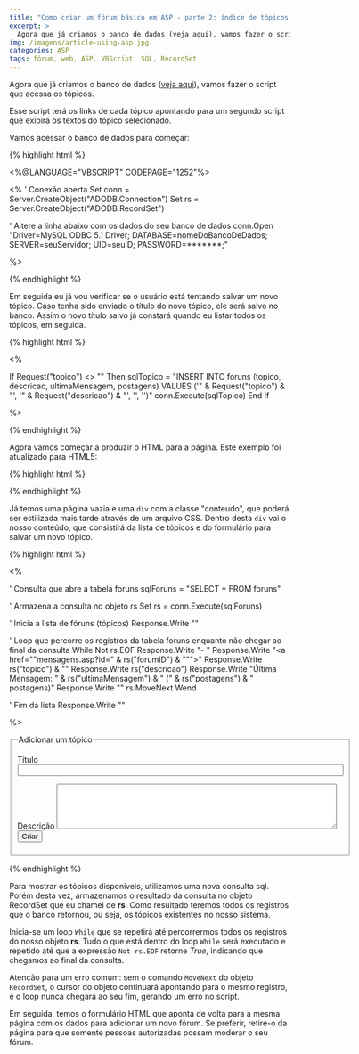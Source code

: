```yaml
---
title: "Como criar um fórum básico em ASP - parte 2: índice de tópicos"
excerpt: >
  Agora que já criamos o banco de dados (veja aqui), vamos fazer o script que acessa os fóruns. Você pode acessar o fórum de exemplo aqui.
img: /imagens/article-using-asp.jpg
categories: ASP
tags: fórum, web, ASP, VBScript, SQL, RecordSet
---
```


Agora que já criamos o banco de dados (<a href="http://johnylab.net/index.asp?id=83">veja aqui</a>), vamos fazer o script que acessa os tópicos.

Esse script terá os links de cada tópico apontando para um segundo script que exibirá os textos do tópico selecionado.

Vamos acessar o banco de dados para começar:


{% highlight html %}


<%@LANGUAGE="VBSCRIPT" CODEPAGE="1252"%>

<% 
' Conexão aberta
Set conn = Server.CreateObject("ADODB.Connection")
Set rs = Server.CreateObject("ADODB.RecordSet") 

' Altere a linha abaixo com os dados do seu banco de dados
conn.Open "Driver=MySQL ODBC 5.1 Driver; DATABASE=nomeDoBancoDeDados; SERVER=seuServidor; UID=seuID; PASSWORD=*******;" 

%>


{% endhighlight %}


Em seguida eu já vou verificar se o usuário está tentando salvar um novo tópico. Caso tenha sido enviado o título do novo tópico, ele será salvo no banco. Assim o novo título salvo já constará quando eu listar todos os tópicos, em seguida.


{% highlight html %}


<%

If Request("topico") <> "" Then
sqlTopico = "INSERT INTO foruns (topico, descricao, ultimaMensagem, postagens) VALUES ('" & Request("topico") & "', '" & Request("descricao") & "', '', '')"
conn.Execute(sqlTopico)
End If

%>


{% endhighlight %}


Agora vamos começar a produzir o HTML para a página. Este exemplo foi atualizado para HTML5:


{% highlight html %}


<!DOCTYPE html>
<html lang="pt-BR">

<head>
  <meta  charset="iso-8859-1">
  <title>Fórum básico em ASP</title>
</head>

<body>

  <div class="conteudo">

  </div>

</body>

</html>


{% endhighlight %}


Já temos uma página vazia e uma <code>div</code> com a classe "conteudo", que poderá ser estilizada mais tarde através de um arquivo CSS. Dentro desta <code>div</code> vai o nosso conteúdo, que consistirá da lista de tópicos e do formulário para salvar um novo tópico.


{% highlight html %}


<%

' Consulta que abre a tabela foruns
sqlForuns = "SELECT * FROM foruns"

' Armazena a consulta no objeto rs
Set rs = conn.Execute(sqlForuns) 

' Inicia a lista de fóruns (tópicos)
	Response.Write ""

' Loop que percorre os registros da tabela foruns enquanto não chegar ao final da consulta
While Not rs.EOF
	Response.Write "- "
	Response.Write "<a href=""mensagens.asp?id=" & rs("forumID") & """>"
	Response.Write rs("topico") & "</a>"
	Response.Write rs("descricao")
	Response.Write "<span>Última Mensagem: " & rs("ultimaMensagem") & "</span> (" & rs("postagens") & " postagens)"
	Response.Write ""
rs.MoveNext
Wend

' Fim da lista
	Response.Write ""

%>

<form action="foruns.asp" method="post" name="addForum">

  <fieldset><legend>Adicionar um tópico</legend>
  <p><label for="topico"> Título </label>
    <input name="topico" type="text" size="70" maxlength="255" />
  </p>
  <p>
    <label for="descricao"> Descrição </label>
    <textarea name="descricao" cols="60" rows="5"> </textarea>
    <input name="submit" type="submit" value="Criar" />
  </p>
  </fieldset>

</form>


{% endhighlight %}


Para mostrar os tópicos disponíveis, utilizamos uma nova consulta sql. Porém desta vez, armazenamos o resultado da consulta no objeto RecordSet que eu chamei de <strong>rs</strong>. Como resultado teremos todos os registros que o banco retornou, ou seja, os tópicos existentes no nosso sistema.

Inicia-se um loop <code>While</code> que se repetirá até percorrermos todos os registros do nosso objeto <b>rs</b>. Tudo o que está dentro do loop <code>While</code> será executado e repetido até que a expressão <code>Not rs.EOF</code> retorne <em>True</em>, indicando que chegamos ao final da consulta.

Atenção para um erro comum: sem o comando <code>MoveNext</code> do objeto <code>RecordSet</code>, o cursor do objeto continuará apontando para o mesmo registro, e o loop nunca chegará ao seu fim, gerando um erro no script.

Em seguida, temos o formulário HTML que aponta de volta para a mesma página com os dados para adicionar um novo fórum. Se preferir, retire-o da página para que somente pessoas autorizadas possam moderar o seu fórum.